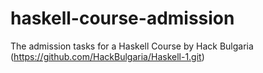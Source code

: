 # haskell-course-admission
The admission tasks for a Haskell Course by Hack Bulgaria (https://github.com/HackBulgaria/Haskell-1.git)
